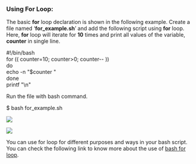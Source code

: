 ### Using For Loop:

The basic **for** loop declaration is shown in the following example. Create a file named ‘**for_example.sh**’ and add the following script using **for** loop. Here, **for** loop will iterate for **10** times and print all values of the variable, **counter** in single line.

#!/bin/bash  
for (( counter\=10; counter\>0; counter-- ))  
do  
echo \-n "$counter "  
done  
printf "\\n"

Run the file with bash command.

$ bash for_example.sh

![](https://linuxhint.com/wp-content/uploads/2018/07/h7.png)

![](https://linuxhint.com/wp-content/uploads/2018/07/h7.png)

You can use for loop for different purposes and ways in your bash script. You can check the following link to know more about the use of [bash for loop](https://linuxhint.com/bash-for-loop-examples/).
